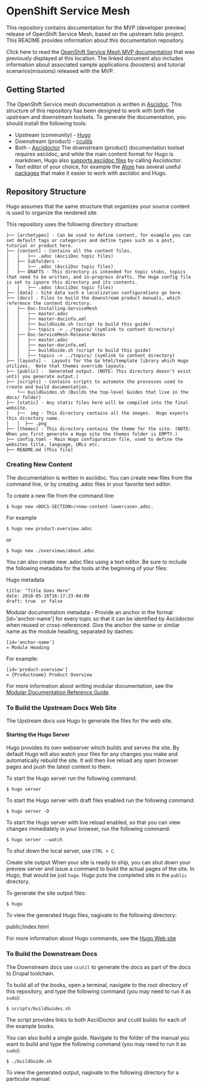 
# OpenShift Service Mesh

This repository contains documentation for the MVP (developer preview) release of OpenShift Service Mesh, based on the upstream Istio project.  This README provides information about this documentation repository.

Click here to read the [OpenShift Service Mesh MVP documentation](https://github.com/openshift-istio/istio-docs/blob/master/content/install_mvp.adoc) that was previously displayed at this location.  The linked document also includes information about associated sample applications (boosters) and tutorial scenarios(missions) released with the MVP.

## Getting Started

The OpenShift Service mesh documentation is written in [Asciidoc](http://asciidoctor.org/docs/asciidoc-syntax-quick-reference/).  This structure of this repository has been designed to work with both the upstream and downstream toolsets.  To generate the documentation, you should install the following tools:

* Upstream (community) - [Hugo](https://gohugo.io/)  
* Downstream (product) - [ccutils](https://pantheon.cee.redhat.com/#/help/ccutil)
* Both - [Asciidoctor](http://asciidoctor.org/docs/install-toolchain/) The downstream (product) documentation toolset requires asciidoc, and while the main content format for Hugo is markdown, Hugo also [supports asciidoc files](https://gohugo.io/content-management/formats/#additional-formats-through-external-helpers) by calling Asciidoctor.
* Text editor of your choice, for example the [Atom](https://atom.io/) has several useful [packages](https://atom.io/packages) that make it easier to work with asciidoc and Hugo.

## Repository Structure
Hugo assumes that the same structure that organizes your source content is used to organize the rendered site. 


This repository uses the following directory structure:
```
├── [archetypes] - Can be used to define content, for example you can set default tags or categories and define types such as a post, tutorial or product here.
├── [content] - Contains all the content files.
│   │   ├── .adoc (AsciiDoc topic files)
│   ├── Subfolders -     
│   │   ├── .adoc (AsciiDoc topic files)
│   ├── DRAFTS - This directory is intended for topic stubs, topics that need to be written, and in-progress drafts. The Hugo config file is set to ignore this directory and its contents.  
│   │   ├── .adoc (AsciiDoc topic files)
├── [data] - Site data such a localization configurations go here.
├── [docs] - Files to build the downstream product manuals, which reference the content directory. 
│   ├── Doc-Installing-ServiceMesh
│   │   ├── master.adoc
│   │   ├── master-docinfo.xml
│   │   ├── buildGuide.sh (script to build this guide)
│   │   ├── topics -> ../topics/ (symlink to content directory)
│   ├── Doc-ServiceMesh-Release-Notes
│   │   ├── master.adoc
│   │   ├── master-docinfo.xml
│   │   ├── buildGuide.sh (script to build this guide)
│   │   ├── topics -> ../topics/ (symlink to content directory)
├── [layouts] -  Layouts for the Go html/template library which Hugo utilizes.  Note that themes override layouts.
├── [public] -  Generated output. (NOTE: This directory doesn't exist until you generate output.)
├── [scripts] - Contains scripts to automate the processes used to create and build documentation.
    └── buildGuides.sh (Builds the top-level Guides that live in the docs/ folder)
├── [static] - Any static files here will be compiled into the final website.
|   ├──  img - This directory contains all the images.  Hugo expects this directory name.
│   │  ├── .png
├── [themes] - This directory contains the theme for the site. (NOTE: When you first generate a Hugo site the themes folder is EMPTY.)
├── config.toml - Main Hugo configuration file, used to define the websites title, language, URLs etc.
├── README.md (This file)
```

### Creating New Content

The documentation is written in asciidoc.  You can create new files from the command line, or by creating .adoc files in your favorite text editor.

To create a new file from the command line:
```
$ hugo new <DOCS-SECTION>/<new-content-lowercase>.adoc.
```
For example
```
$ hugo new product-overview.adoc
```
or
```
$ hugo new ./overviews/about.adoc
```

You can also create new .adoc files using a text editor.  Be sure to include the following metadata for the tools at the beginning of your files:

Hugo metadata
```
title: "Title Goes Here"
date: 2018-05-16T16:17:23-04:00
draft: true  or false
```
Modular documentation metadata - Provide an anchor in the format [id='anchor-name'] for every topic so that it can be identified by Asciidoctor when reused or cross-referenced. Give the anchor the same or similar name as the module heading, separated by dashes:
```
[id='anchor-name']
= Module Heading 
```
For example:
```
[id='product-overview']
= {Productname} Product Overview
```
For more information about writing modular documentation, see the [Modular Documentation Reference Guide](https://redhat-documentation.github.io/modular-docs/).

### To Build the Upstream Docs Web Site

The Upstream docs use Hugo to generate the files for the web site.  

#### Starting the Hugo Server
Hugo provides its own webserver which builds and serves the site.  By default Hugo will also watch your files for any changes you make and automatically rebuild the site. It will then live reload any open browser pages and push the latest content to them.
	 	 	
To start the Hugo server run the following command:
````
$ hugo server
````
To start the Hugo server with draft files enabled run the following command:
```
$ hugo server -D
```
To start the Hugo server with live reload enabled, so that you can view changes immediately in your browser, run the following command:
```
$ hugo server --watch
```
To shut down the local server, use `CTRL + C`.

Create site output
When your site is ready to ship, you can shut down your preview server and issue a command to build the actual pages of the site. In Hugo, that would be just `hugo`. Hugo puts the completed site in the `public` directory.

To generate the site output files:
```
$ hugo
```

To view the generated Hugo files, nagivate to the following directory:

public/index.html


For more information about Hugo commands, see the [Hugo Web site](https://gohugo.io/getting-started/usage/)

### To Build the Downstream Docs

The Downstream docs use `ccutil` to generate the docs as part of the docs to Drupal toolchain.

To build all of the books, open a terminal, navigate to the root directory of this repository, and type the following command (you may need to run it as `sudo`):
```
$ scripts/buildGuides.sh   
```
The script provides links to both AsciiDoctor and ccutil builds for each of the example books.

You can also build a single guide. Navigate to the folder of the manual you want to build and type the following command (you may need to run it as `sudo`):
```
$ ./buildGuide.sh
```

To view the generated output, nagivate to the following directory for a particular manual:

<title>/build/tmp/en-US/html-single/index.html


## Submitting a Pull Request





You can close a GitHub issue from a Pull Request.  All you have to do is include the [special keyword syntax] (https://help.github.com/articles/closing-issues-using-keywords/) (for example, “fixes #5) in the body of your Pull Request.  When the pull request is merged into your repository's default branch, the corresponding issue is automatically closed.

Commit messages against Jira should start with the project name associated with the PR. If the PR is to address MAISTRA-123 then the commit message for the PR must start with "MAISTRA-123 " and then followed by the detailed commit message (no semi-column, dash between JIRA ID and text, no brackets... just a space).

